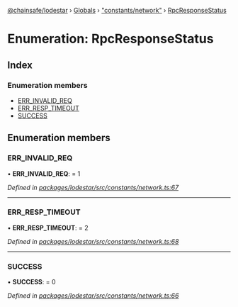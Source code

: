 [@chainsafe/lodestar](../README.md) › [Globals](../globals.md) › ["constants/network"](../modules/_constants_network_.md) › [RpcResponseStatus](_constants_network_.rpcresponsestatus.md)

# Enumeration: RpcResponseStatus

## Index

### Enumeration members

* [ERR_INVALID_REQ](_constants_network_.rpcresponsestatus.md#err_invalid_req)
* [ERR_RESP_TIMEOUT](_constants_network_.rpcresponsestatus.md#err_resp_timeout)
* [SUCCESS](_constants_network_.rpcresponsestatus.md#success)

## Enumeration members

###  ERR_INVALID_REQ

• **ERR_INVALID_REQ**: = 1

*Defined in [packages/lodestar/src/constants/network.ts:67](https://github.com/ChainSafe/lodestar/blob/ee6564a3a/packages/lodestar/src/constants/network.ts#L67)*

___

###  ERR_RESP_TIMEOUT

• **ERR_RESP_TIMEOUT**: = 2

*Defined in [packages/lodestar/src/constants/network.ts:68](https://github.com/ChainSafe/lodestar/blob/ee6564a3a/packages/lodestar/src/constants/network.ts#L68)*

___

###  SUCCESS

• **SUCCESS**: = 0

*Defined in [packages/lodestar/src/constants/network.ts:66](https://github.com/ChainSafe/lodestar/blob/ee6564a3a/packages/lodestar/src/constants/network.ts#L66)*
